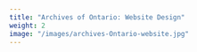 ```yaml
---
title: "Archives of Ontario: Website Design"
weight: 2
image: "/images/archives-Ontario-website.jpg"
---
```


